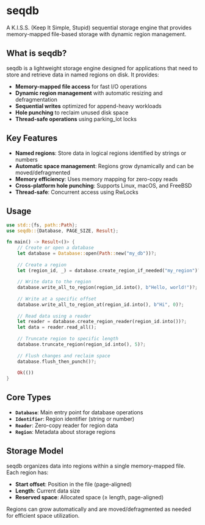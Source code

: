 # seqdb

A K.I.S.S. (Keep It Simple, Stupid) sequential storage engine that provides memory-mapped file-based storage with dynamic region management.

## What is seqdb?

seqdb is a lightweight storage engine designed for applications that need to store and retrieve data in named regions on disk. It provides:

- **Memory-mapped file access** for fast I/O operations
- **Dynamic region management** with automatic resizing and defragmentation
- **Sequential writes** optimized for append-heavy workloads
- **Hole punching** to reclaim unused disk space
- **Thread-safe operations** using parking_lot locks

## Key Features

- **Named regions**: Store data in logical regions identified by strings or numbers
- **Automatic space management**: Regions grow dynamically and can be moved/defragmented
- **Memory efficiency**: Uses memory mapping for zero-copy reads
- **Cross-platform hole punching**: Supports Linux, macOS, and FreeBSD
- **Thread-safe**: Concurrent access using RwLocks

## Usage

```rust
use std::{fs, path::Path};
use seqdb::{Database, PAGE_SIZE, Result};

fn main() -> Result<()> {
    // Create or open a database
    let database = Database::open(Path::new("my_db"))?;
    
    // Create a region
    let (region_id, _) = database.create_region_if_needed("my_region")?;
    
    // Write data to the region
    database.write_all_to_region(region_id.into(), b"Hello, world!")?;
    
    // Write at a specific offset
    database.write_all_to_region_at(region_id.into(), b"Hi", 0)?;
    
    // Read data using a reader
    let reader = database.create_region_reader(region_id.into())?;
    let data = reader.read_all();
    
    // Truncate region to specific length
    database.truncate_region(region_id.into(), 5)?;
    
    // Flush changes and reclaim space
    database.flush_then_punch()?;
    
    Ok(())
}
```

## Core Types

- **`Database`**: Main entry point for database operations
- **`Identifier`**: Region identifier (string or number)
- **`Reader`**: Zero-copy reader for region data
- **`Region`**: Metadata about storage regions

## Storage Model

seqdb organizes data into regions within a single memory-mapped file. Each region has:
- **Start offset**: Position in the file (page-aligned)
- **Length**: Current data size
- **Reserved space**: Allocated space (≥ length, page-aligned)

Regions can grow automatically and are moved/defragmented as needed for efficient space utilization.